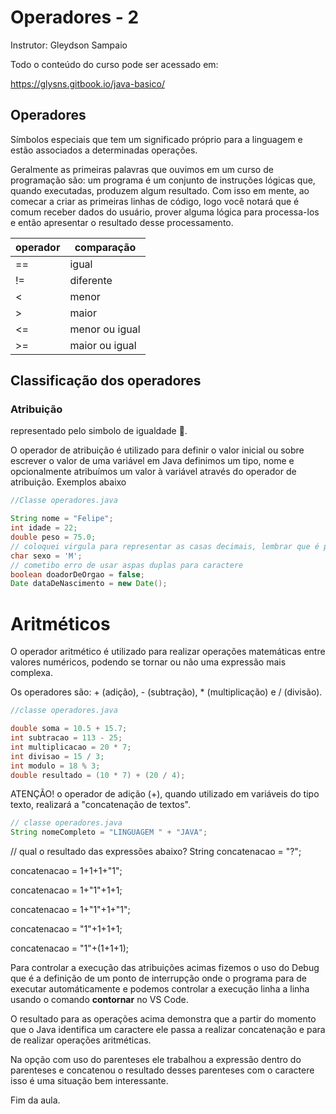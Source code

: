 # Operadores - 2
Instrutor: Gleydson Sampaio

Todo o conteúdo do curso pode ser acessado em:

https://glysns.gitbook.io/java-basico/

## Operadores 

Símbolos especiais que tem um significado próprio para a linguagem e estão associados a determinadas operações.

Geralmente as primeiras palavras que ouvimos em um curso de programação são: um programa é um conjunto de instruções lógicas que, quando 
executadas, produzem algum resultado. Com isso em mente, ao comecar a criar as primeiras linhas de código, logo você notará que é comum receber dados do usuário, prover alguma lógica para processa-los e então apresentar o resultado desse processamento.

| operador | comparação     | 
|----------|----------------| 
|   ==     | igual          | 
|   !=     | diferente      | 
|   <      | menor          | 
|   >      | maior          | 
|   <=     | menor ou igual | 
|   >=     | maior ou igual | 

## Classificação dos operadores 

### Atribuição 

representado pelo simbolo de igualdade 🟰.

O operador de atribuição é utilizado para definir o valor inicial ou sobre escrever o valor de uma variável em Java definimos um tipo, nome e opcionalmente atribuímos um valor à variável através do operador de atribuição. Exemplos abaixo

```java
//Classe operadores.java

String nome = "Felipe";
int idade = 22;
double peso = 75.0;
// coloquei virgula para representar as casas decimais, lembrar que é ponto **(.)** .
char sexo = 'M';
// cometibo erro de usar aspas duplas para caractere
boolean doadorDeOrgao = false;
Date dataDeNascimento = new Date();
```

# Aritméticos

O operador aritmético é utilizado para realizar operações matemáticas entre valores numéricos, podendo se tornar ou não uma expressão mais complexa.

Os operadores são: + (adição), - (subtração), * (multiplicação) e / (divisão).

```java
//classe operadores.java

double soma = 10.5 + 15.7;
int subtracao = 113 - 25;
int multiplicacao = 20 * 7;
int divisao = 15 / 3;
int modulo = 18 % 3;
double resultado = (10 * 7) + (20 / 4);
```

ATENÇÃO! o operador de adição (+), quando utilizado em variáveis do tipo texto, realizará a "concatenação de textos".

```java
// classe operadores.java
String nomeCompleto = "LINGUAGEM " + "JAVA";
```

// qual o resultado das expressões abaixo?
String concatenacao = "?";

concatenacao = 1+1+1+"1";

concatenacao = 1+"1"+1+1;

concatenacao = 1+"1"+1+"1";

concatenacao = "1"+1+1+1;

concatenacao = "1"+(1+1+1);

Para controlar a execução das atribuições acimas fizemos o uso do Debug que é a definição de um ponto de interrupção onde o programa para de executar automáticamente e podemos controlar a execução linha a linha usando o comando **contornar** no VS Code.

O resultado para as operações acima demonstra que a partir do momento que o Java identifica um caractere ele passa a realizar concatenação e para de realizar operações aritméticas.

Na opção com uso do parenteses ele trabalhou a expressão dentro do parenteses e concatenou o resultado desses parenteses com o caractere isso é uma situação bem interessante.

Fim da aula.
